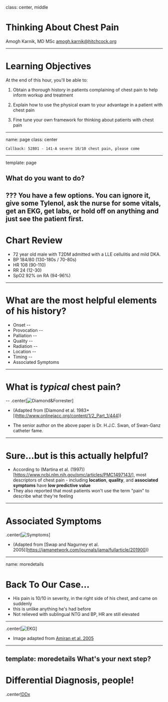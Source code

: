 
class: center, middle

# Thinking About Chest Pain
Amogh Karnik, MD MSc
<amogh.karnik@hitchcock.org>

---

# Learning Objectives
At the end of this hour, you'll be able to: 
1. Obtain a thorough history in patients complaining of chest pain to help inform workup and treatment
      
2. Explain how to use the physical exam to your advantage in a patient with chest pain
      
3. Fine tune your own framework for thinking about patients with chest pain 
      
---
name: page
class: center
```
Callback: 52801 - 141-A severe 10/10 chest pain, please come
```
---
template: page
## What do you want to do? 
      
???
You have a few options. You can ignore it, give some Tylenol, ask the nurse for some vitals, get an EKG, get labs, or hold off on anything and just see the patient first. 
---
# Chart Review
- 72 year old male with T2DM admitted with a LLE cellulitis and mild DKA.  
- BP 184/80 (130-180s / 70-80s)  
- HR 108 (90-110)  
- RR 24 (12-30)  
- SpO2 92% on RA (94-96%)  

--- 
# What are the most helpful elements of his history? 
- Onset
-- 
- Provocation
-- 
- Palliation
-- 
- Quality
-- 
- Radiation
-- 
- Location
-- 
- Timing
-- 
- Associated Symptoms 

--- 
# What is *typical* chest pain? 
-- 
.center[![Diamond&Forrester](https://c919f6a6-a-695f62bc-s-sites.googlegroups.com/a/imreference.com/main/cardiology/chest-pain/Screen%20Shot%202015-08-30%20at%201.26.20%20PM.png?attachauth=ANoY7crBQVpLX7EGWACud7r24gBQ4rvi7Sk-KqoOdPxFgX3tT4DFw8k3JzbwFg0g9n1GRhKl6O_OXtIVJU7n8iKqKDmvSZu0C1fki-f_9kMwAYUl1e7CKvzkYY_7LRFeCUhwDmxJTThaTno6lNC9xK4OOMKNYGZfRIMz4IstybyiI2PEHnbr3Ct06l6evjLQWvTeUdOue4Ktramj-kLqfOkhv0cAux4XmezvEV16y0O63j_C_RcGvIbABWcwRbC1aeWIQehh6r8MO13McGVwxb85yOE51tUFXw%3D%3D&attredirects=0)]
- (Adapted from [Diamond et al. 1983*[(http://www.onlinejacc.org/content/1/2_Part_1/444))
* The senior author on the above paper is Dr. H.J.C. Swan, of Swan-Ganz catheter fame.

---
# Sure...but is this actually helpful? 
- According to (Martina et al. (1997))[https://www.ncbi.nlm.nih.gov/pmc/articles/PMC1497143/], most descriptors of chest pain - including **location**, **quality**, and **associated symptoms** have **low predictive value**
- They also reported that most patients won't use the term "pain" to describe what they're feeling 

--- 
# Associated Symptoms
.center[![Symptoms](https://cdn.jamanetwork.com/ama/content_public/journal/jama/5001/jcr50009t2.png?Expires=2147483647&Signature=JZu~zHSYTiCQxuYhSaJpw~38N4wsU0Z8lW0bnkk2OYj-B55bRPOcqvitS43elqzJUmm7VCnzQl-YWCufg2tlof-PUqbk2mw8kmMENejtnyWqiPQGW0Z85vrEt0MGfpl60UqJXAdP9-yy3VqMNJ~oTdCaif-NgmyKuTrQNsbBiHGb0rGAWH7m0D4f~yRxH5ynCMxii65v0cy3x5mov7Nk~idFTEEDxyAER0p6PPIrjVQh3lIV2qskM-YrhOVASCuIibal8nEATUDquvjz206zvokPwrN6F3Airxh9QdK2wc503NZPY7tJ3bsgGbbqhoqBUfxCr5FxJzjV0-kUsoNUyw__&Key-Pair-Id=APKAIE5G5CRDK6RD3PGA)]
- (Adapted from [Swap and Nagurney et al. 2005[(https://jamanetwork.com/journals/jama/fullarticle/201900))

---
name: moredetails
# Back To Our Case...
- His pain is 10/10 in severity, in the right side of his chest, and came on suddenly 
- this is unlike anything he's had before 
- Not relieved with sublingual NTG and BP, HR are still elevated 
---
.center[![EKG](https://www.acc.org/~/media/Non-Clinical/Images/Education%20and%20Meetings/Patient%20Case%20Quizes/2015/10/PCQ_2015Oct22_Amirian_Fig1.png?la=en)]
- Image adapted from [Amiran et al. 2005](https://www.acc.org/education-and-meetings/patient-case-quizzes/aortography-in-acute-aortic-dissection)
---
template: moredetails
**What's your next step?**
---
# Differential Diagnosis, people!
.center[!DDx](https://media.giphy.com/media/cg5FwpvDmhIcM/giphy.gif)
